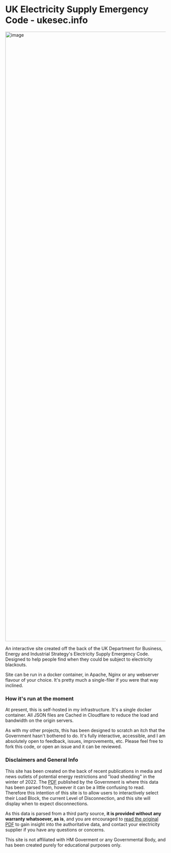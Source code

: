 # UK Electricity Supply Emergency Code - ukesec.info

<img width="1913" alt="image" src="https://user-images.githubusercontent.com/2808874/197845888-34dca3a2-b2d7-43ab-be68-b1f811a5fb55.png">

An interactive site created off the back of the UK Department for Business, Energy and Industrial Strategy's Electricity Supply Emergency Code. Designed to help people find when they could be subject to electricity blackouts.

Site can be run in a docker container, in Apache, Nginx or any webserver flavour of your choice. It's pretty much a single-filer if you were that way inclined.

### How it's run at the moment
At present, this is self-hosted in my infrastructure. It's a single docker container. All JSON files are Cached in Cloudflare to reduce the load and bandwidth on the origin servers.

As with my other projects, this has been designed to scratch an itch that the Government hasn't bothered to do. It's fully interactive, accessible, and I am absolutely open to feedback, issues, improvements, etc. Please feel free to fork this code, or open an issue and it can be reviewed.

### Disclaimers and General Info

This site has been created on the back of recent publications in media and news outlets of potential energy restrictions and "load shedding" in the winter of 2022. The [PDF](https://www.gov.uk/government/publications/electricity-supply-emergency-code) published by the Government is where this data has been parsed from, however it can be a little confusing to read. Therefore this intention of this site is to allow users to interactively select their Load Block, the current Level of Disconnection, and this site will display when to expect disconnections.

As this data is parsed from a third party source, **it is provided without any warranty whatsoever, as is**, and you are encouraged to [read the original PDF](https://www.gov.uk/government/publications/electricity-supply-emergency-code) to gain insight into the authoritative data, and contact your electricity supplier if you have any questions or concerns.

This site is not affiliated with HM Goverment or any Governmental Body, and has been created purely for educational purposes only.


